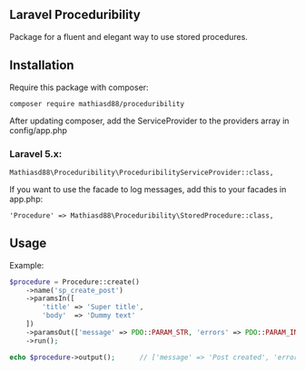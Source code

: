 ## Laravel Proceduribility

Package for a fluent and elegant way to use stored procedures.

## Installation

Require this package with composer:

```
composer require mathiasd88/proceduribility
```

After updating composer, add the ServiceProvider to the providers array in config/app.php

### Laravel 5.x:

```
Mathiasd88\Proceduribility\ProceduribilityServiceProvider::class,
```

If you want to use the facade to log messages, add this to your facades in app.php:

```
'Procedure' => Mathiasd88\Proceduribility\StoredProcedure::class,
```

## Usage

Example:

```php
$procedure = Procedure::create()
    ->name('sp_create_post')
    ->paramsIn([
        'title' => 'Super title',
        'body'  => 'Dummy text'
    ])
    ->paramsOut(['message' => PDO::PARAM_STR, 'errors' => PDO::PARAM_INT])  // for output
    ->run();

echo $procedure->output();      // ['message' => 'Post created', 'errors' => 0]
```


